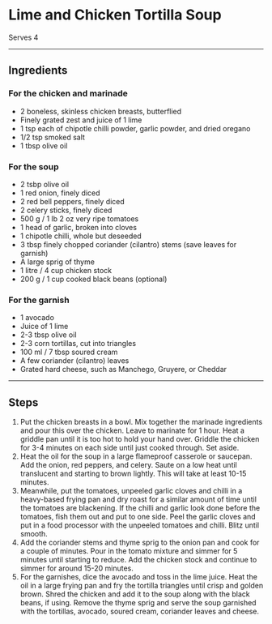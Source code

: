 # Lime and Chicken Tortilla Soup

Serves 4

---

## Ingredients

### For the chicken and marinade

* 2 boneless, skinless chicken breasts, butterflied
* Finely grated zest and juice of 1 lime
* 1 tsp each of chipotle chilli powder, garlic powder, and dried oregano
* 1/2 tsp smoked salt
* 1 tbsp olive oil

### For the soup

* 2 tsbp olive oil
* 1 red onion, finely diced
* 2 red bell peppers, finely diced
* 2 celery sticks, finely diced
* 500 g / 1 lb 2 oz very ripe tomatoes
* 1 head of garlic, broken into cloves
* 1 chipotle chilli, whole but deseeded
* 3 tbsp finely chopped coriander (cilantro) stems (save leaves for garnish)
* A large sprig of thyme
* 1 litre / 4 cup chicken stock
* 200 g / 1 cup cooked black beans (optional)

### For the garnish

* 1 avocado
* Juice of 1 lime
* 2-3 tbsp olive oil
* 2-3 corn tortillas, cut into triangles
* 100 ml / 7 tbsp soured cream
* A few coriander (cilantro) leaves
* Grated hard cheese, such as Manchego, Gruyere, or Cheddar


---

## Steps

1.  Put the chicken breasts in a bowl. Mix together the marinade ingredients and pour this over the chicken. Leave to marinate for 1 hour. Heat a griddle pan until it is too hot to hold your hand over. Griddle the chicken for 3-4 minutes on each side until just cooked through. Set aside.
2.  Heat the oil for the soup in a large flameproof casserole or saucepan. Add the onion, red peppers, and celery. Saute on a low heat until translucent and starting to brown lightly. This will take at least 10-15 minutes. 
3.  Meanwhile, put the tomatoes, unpeeled garlic cloves and chilli in a heavy-based frying pan and dry roast for a similar amount of time until the tomatoes are blackening. If the chilli and garlic look done before the tomatoes, fish them out and put to one side. Peel the garlic cloves and put in a food processor with the unpeeled tomatoes and chilli. Blitz until smooth.
4.  Add the coriander stems and thyme sprig to the onion pan and cook for a couple of minutes. Pour in the tomato mixture and simmer for 5 minutes until starting to reduce. Add the chicken stock and continue to simmer for around 15-20 minutes.
5.  For the garnishes, dice the avocado and toss in the lime juice. Heat the oil in a large frying pan and fry the tortilla triangles until crisp and golden brown. Shred the chicken and add it to the soup along with the black beans, if using. Remove the thyme sprig and serve the soup garnished with the tortillas, avocado, soured cream, coriander leaves and cheese.
